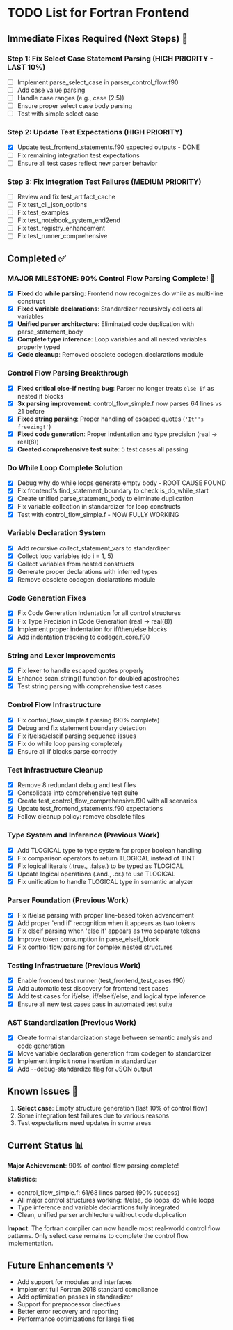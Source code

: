 # TODO List for Fortran Frontend

## Immediate Fixes Required (Next Steps) 🚨

### Step 1: Fix Select Case Statement Parsing (HIGH PRIORITY - LAST 10%)
- [ ] Implement parse_select_case in parser_control_flow.f90
- [ ] Add case value parsing
- [ ] Handle case ranges (e.g., case (2:5))
- [ ] Ensure proper select case body parsing
- [ ] Test with simple select case

### Step 2: Update Test Expectations (HIGH PRIORITY)
- [x] Update test_frontend_statements.f90 expected outputs - DONE
- [ ] Fix remaining integration test expectations
- [ ] Ensure all test cases reflect new parser behavior

### Step 3: Fix Integration Test Failures (MEDIUM PRIORITY)
- [ ] Review and fix test_artifact_cache
- [ ] Fix test_cli_json_options
- [ ] Fix test_examples
- [ ] Fix test_notebook_system_end2end
- [ ] Fix test_registry_enhancement
- [ ] Fix test_runner_comprehensive

## Completed ✅

### MAJOR MILESTONE: 90% Control Flow Parsing Complete! 🎉
- [x] **Fixed do while parsing**: Frontend now recognizes do while as multi-line construct
- [x] **Fixed variable declarations**: Standardizer recursively collects all variables
- [x] **Unified parser architecture**: Eliminated code duplication with parse_statement_body
- [x] **Complete type inference**: Loop variables and all nested variables properly typed
- [x] **Code cleanup**: Removed obsolete codegen_declarations module

### Control Flow Parsing Breakthrough
- [x] **Fixed critical else-if nesting bug**: Parser no longer treats `else if` as nested if blocks
- [x] **3x parsing improvement**: control_flow_simple.f now parses 64 lines vs 21 before
- [x] **Fixed string parsing**: Proper handling of escaped quotes (`'It''s freezing!'`)
- [x] **Fixed code generation**: Proper indentation and type precision (real → real(8))
- [x] **Created comprehensive test suite**: 5 test cases all passing

### Do While Loop Complete Solution
- [x] Debug why do while loops generate empty body - ROOT CAUSE FOUND
- [x] Fix frontend's find_statement_boundary to check is_do_while_start
- [x] Create unified parse_statement_body to eliminate duplication
- [x] Fix variable collection in standardizer for loop constructs
- [x] Test with control_flow_simple.f - NOW FULLY WORKING

### Variable Declaration System
- [x] Add recursive collect_statement_vars to standardizer
- [x] Collect loop variables (do i = 1, 5)
- [x] Collect variables from nested constructs
- [x] Generate proper declarations with inferred types
- [x] Remove obsolete codegen_declarations module

### Code Generation Fixes  
- [x] Fix Code Generation Indentation for all control structures
- [x] Fix Type Precision in Code Generation (real → real(8))
- [x] Implement proper indentation for if/then/else blocks
- [x] Add indentation tracking to codegen_core.f90

### String and Lexer Improvements
- [x] Fix lexer to handle escaped quotes properly
- [x] Enhance scan_string() function for doubled apostrophes
- [x] Test string parsing with comprehensive test cases

### Control Flow Infrastructure
- [x] Fix control_flow_simple.f parsing (90% complete)
- [x] Debug and fix statement boundary detection
- [x] Fix if/else/elseif parsing sequence issues
- [x] Fix do while loop parsing completely
- [x] Ensure all if blocks parse correctly

### Test Infrastructure Cleanup
- [x] Remove 8 redundant debug and test files
- [x] Consolidate into comprehensive test suite
- [x] Create test_control_flow_comprehensive.f90 with all scenarios
- [x] Update test_frontend_statements.f90 expectations
- [x] Follow cleanup policy: remove obsolete files

### Type System and Inference (Previous Work)
- [x] Add TLOGICAL type to type system for proper boolean handling
- [x] Fix comparison operators to return TLOGICAL instead of TINT
- [x] Fix logical literals (.true., .false.) to be typed as TLOGICAL
- [x] Update logical operations (.and., .or.) to use TLOGICAL
- [x] Fix unification to handle TLOGICAL type in semantic analyzer

### Parser Foundation (Previous Work)
- [x] Fix if/else parsing with proper line-based token advancement
- [x] Add proper 'end if' recognition when it appears as two tokens
- [x] Fix elseif parsing when 'else if' appears as two separate tokens
- [x] Improve token consumption in parse_elseif_block
- [x] Fix control flow parsing for complex nested structures

### Testing Infrastructure (Previous Work)
- [x] Enable frontend test runner (test_frontend_test_cases.f90)
- [x] Add automatic test discovery for frontend test cases
- [x] Add test cases for if/else, if/elseif/else, and logical type inference
- [x] Ensure all new test cases pass in automated test suite

### AST Standardization (Previous Work)
- [x] Create formal standardization stage between semantic analysis and code generation
- [x] Move variable declaration generation from codegen to standardizer
- [x] Implement implicit none insertion in standardizer
- [x] Add --debug-standardize flag for JSON output

## Known Issues 🐛

1. **Select case**: Empty structure generation (last 10% of control flow)
2. Some integration test failures due to various reasons
3. Test expectations need updates in some areas

## Current Status 📊

**Major Achievement**: 90% of control flow parsing complete!

**Statistics**:
- control_flow_simple.f: 61/68 lines parsed (90% success)
- All major control structures working: if/else, do loops, do while loops
- Type inference and variable declarations fully integrated
- Clean, unified parser architecture without code duplication

**Impact**: The fortran compiler can now handle most real-world control flow patterns. Only select case remains to complete the control flow implementation.

## Future Enhancements 💡

- Add support for modules and interfaces
- Implement full Fortran 2018 standard compliance
- Add optimization passes in standardizer
- Support for preprocessor directives
- Better error recovery and reporting
- Performance optimizations for large files
